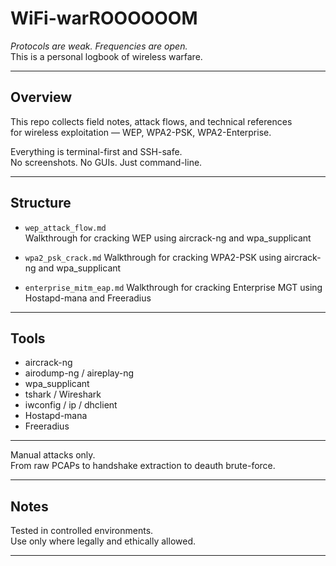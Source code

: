 # WiFi-warROOOOOOM

*Protocols are weak. Frequencies are open.*  
This is a personal logbook of wireless warfare.

---

## Overview

This repo collects field notes, attack flows, and technical references  
for wireless exploitation — WEP, WPA2-PSK, WPA2-Enterprise.

Everything is terminal-first and SSH-safe.  
No screenshots. No GUIs. Just command-line.

---

## Structure

- `wep_attack_flow.md`  
  Walkthrough for cracking WEP using aircrack-ng and wpa_supplicant

- `wpa2_psk_crack.md`
  Walkthrough for cracking WPA2-PSK using aircrack-ng and wpa_supplicant

- `enterprise_mitm_eap.md`
  Walkthrough for cracking Enterprise MGT using Hostapd-mana and Freeradius

---

## Tools

- aircrack-ng  
- airodump-ng / aireplay-ng  
- wpa_supplicant  
- tshark / Wireshark  
- iwconfig / ip / dhclient
- Hostapd-mana
- Freeradius

---

Manual attacks only.  
From raw PCAPs to handshake extraction to deauth brute-force.  

---

## Notes

Tested in controlled environments.  
Use only where legally and ethically allowed.

---

